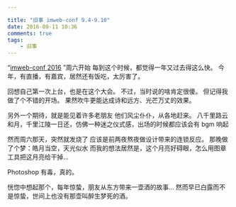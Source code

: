 ```yaml
---

title: "旧事 imweb-conf 9.4-9.10"
date: 2016-09-11 10:36
comments: true
tags: 
	- 旧事
---
```


“[imweb-conf 2016](http://imweb.io/topic/57d8ded5eebf12d673f74cdc?utm_source=tuicool&utm_medium=referral) ”周六开始
每到这个时候，都觉得一年又过去得这么快。
今年，有直播，有嘉宾，居然还有饭吃，太厉害了。

回想自己第一次上台，也是在这个大会。
不过，当时说的啥肯定很傻。
但记得我做了个不错的开场。
果然吹牛更能达成诗和远方、光芒万丈的效果。

另外一个期待，就是能见着许多老朋友
他们风尘仆仆，从各地赶来。
八千里路云和月，千里江陵一日还，仿佛一种迷之仪式感，出场的时候都应该会有 bgm 响起

然而周六那天，突然就发烧了
应该是前两夜熬夜做设计带来的连锁反应。
那晚做了个梦：皓月当空，天光似水
而我的想法居然是，这个月亮好碍眼，怎么用图章工具把这月亮给干掉…

Photoshop 有毒，真的。

恍惚中想起那个，每年惊蛰，朋友从东方带来一壶酒的故事…
然而早已白露而不是惊蛰，世间上也没有那壶叫醉生梦死的酒。
